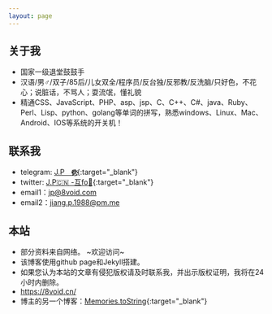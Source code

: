 ```yaml
---
layout: page
---
```


## 关于我
<!--<iframe src="https://githubbadge.appspot.com/jv0id?s=1" style="border: 0;height: 142px;width: 200px;overflow: hidden;" frameBorder="0"></iframe>-->
- 国家一级退堂鼓鼓手
- 汉语/男♂/双子/85后/儿女双全/程序员/反台独/反邪教/反洗脑/只好色，不花心；说脏话，不骂人；耍流氓，懂礼貌
- 精通CSS、JavaScript、PHP、asp、jsp、C、C++、C#、java、Ruby、Perl、Lisp、python、golang等单词的拼写，熟悉windows、Linux、Mac、Android、IOS等系统的开关机！ 

## 联系我

* telegram: [J.Pㅤ❁҉҉҉҉҉҉҉҉](https://t.me/JUST_JIANG){:target="_blank"}
* twitter: [J.P🇨🇳 -互fo💯](https://twitter.com/jp0id){:target="_blank"}
* email1：<jp@8void.com>
* email2：<jiang.p.1988@pm.me>

## 本站

* 部分资料来自网络。 ~欢迎访问~
* 该博客使用github page和Jekyll搭建。
* 如果您认为本站的文章有侵犯版权请及时联系我，并出示版权证明，我将在24小时内删除。
* <https://8void.cn/>
* 博主的另一个博客：[Memories.toString](https://8void.com){:target="_blank"}
